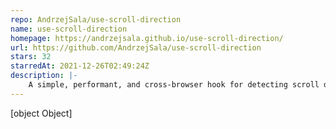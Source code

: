 ```yaml
---
repo: AndrzejSala/use-scroll-direction
name: use-scroll-direction
homepage: https://andrzejsala.github.io/use-scroll-direction/
url: https://github.com/AndrzejSala/use-scroll-direction
stars: 32
starredAt: 2021-12-26T02:49:24Z
description: |-
    A simple, performant, and cross-browser hook for detecting scroll direction in your next react app.
---
```


[object Object]
